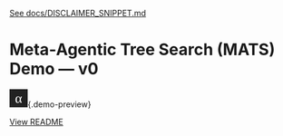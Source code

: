 [See docs/DISCLAIMER_SNIPPET.md](../DISCLAIMER_SNIPPET.md)

# Meta‑Agentic Tree Search (MATS) Demo — v0

![preview](../alpha_agi_insight_v1/favicon.svg){.demo-preview}

[View README](../../alpha_factory_v1/demos/meta_agentic_tree_search_v0/README.md)
